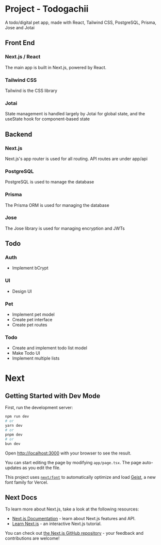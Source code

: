 # Project - Todogachii
A todo/digital pet app, made with React, Tailwind CSS, PostgreSQL, Prisma, Jose and Jotai

## Front End
### Next.js / React
The main app is built in Next.js, powered by React.

### Tailwind CSS
Tailwind is the CSS library

### Jotai
State management is handled largely by Jotai for global state, and the useState hook for component-based state

## Backend
### Next.js
Next.js's app router is used for all routing. API routes are under app/api

### PostgreSQL
PostgreSQL is used to manage the database

### Prisma
The Prisma ORM is used for managing the database

### Jose
The Jose library is used for managing encryption and JWTs

## Todo
### Auth
- Implement bCrypt
### UI
- Design UI
### Pet
- Implement pet model
- Create pet interface
- Create pet routes
### Todo
- Create and implement todo list model
- Make Todo UI
- Implement multiple lists


# Next
## Getting Started with Dev Mode

First, run the development server:

```bash
npm run dev
# or
yarn dev
# or
pnpm dev
# or
bun dev
```

Open [http://localhost:3000](http://localhost:3000) with your browser to see the result.

You can start editing the page by modifying `app/page.tsx`. The page auto-updates as you edit the file.

This project uses [`next/font`](https://nextjs.org/docs/app/building-your-application/optimizing/fonts) to automatically optimize and load [Geist](https://vercel.com/font), a new font family for Vercel.

## Next Docs

To learn more about Next.js, take a look at the following resources:

- [Next.js Documentation](https://nextjs.org/docs) - learn about Next.js features and API.
- [Learn Next.js](https://nextjs.org/learn) - an interactive Next.js tutorial.

You can check out [the Next.js GitHub repository](https://github.com/vercel/next.js) - your feedback and contributions are welcome!